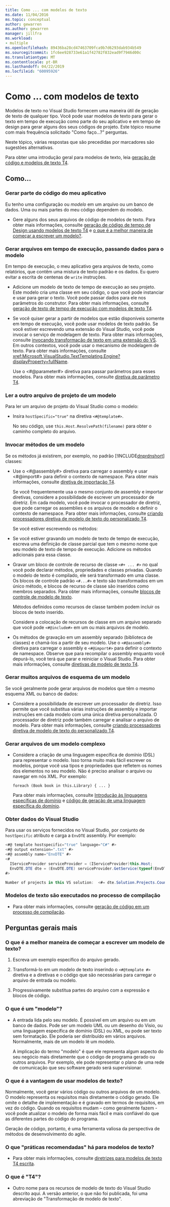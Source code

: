 ```yaml
---
title: Como ... com modelos de texto
ms.date: 11/04/2016
ms.topic: conceptual
author: gewarren
ms.author: gewarren
manager: jillfra
ms.workload:
- multiple
ms.openlocfilehash: 89436ba28cd47463709fca9b7d6293dab934b549
ms.sourcegitcommit: 1fc6ee928733e61a1f42782f832ead9f7946d00c
ms.translationtype: MT
ms.contentlocale: pt-BR
ms.lasthandoff: 04/22/2019
ms.locfileid: "60095926"
---
```

# <a name="how-to--with-text-templates"></a>Como ... com modelos de texto
Modelos de texto no Visual Studio fornecem uma maneira útil de geração de texto de qualquer tipo. Você pode usar modelos de texto para gerar o texto em tempo de execução como parte do seu aplicativo e em tempo de design para gerar alguns dos seus códigos de projeto. Este tópico resume com mais frequência solicitado "Como faço...?" perguntas.

 Neste tópico, várias respostas que são precedidas por marcadores são sugestões alternativas.

 Para obter uma introdução geral para modelos de texto, leia [geração de código e modelos de texto T4](../modeling/code-generation-and-t4-text-templates.md).

## <a name="how-to-"></a>Como...

### <a name="generate-part-of-my-application-code"></a>Gerar parte do código do meu aplicativo
 Eu tenho uma configuração ou *modelo* em um arquivo ou um banco de dados. Uma ou mais partes do meu código dependem do modelo.

- Gere alguns dos seus arquivos de código de modelos de texto. Para obter mais informações, consulte [geração de código de tempo de Design usando modelos de texto T4](../modeling/design-time-code-generation-by-using-t4-text-templates.md) e [o que é a melhor maneira de começar a escrever um modelo?](#starting).

### <a name="generate-files-at-run-time-passing-data-into-the-template"></a>Gerar arquivos em tempo de execução, passando dados para o modelo
 Em tempo de execução, o meu aplicativo gera arquivos de texto, como relatórios, que contêm uma mistura de texto padrão e os dados. Eu quero evitar a escrita de centenas de `write` instruções.

- Adicione um modelo de texto de tempo de execução ao seu projeto. Este modelo cria uma classe em seu código, o que você pode instanciar e usar para gerar o texto. Você pode passar dados para ele nos parâmetros do construtor. Para obter mais informações, consulte [geração de texto de tempo de execução com modelos de texto T4](../modeling/run-time-text-generation-with-t4-text-templates.md).

- Se você quiser gerar a partir de modelos que estão disponíveis somente em tempo de execução, você pode usar modelos de texto padrão. Se você estiver escrevendo uma extensão do Visual Studio, você pode invocar o serviço de modelagem de texto. Para obter mais informações, consulte [invocando transformação de texto em uma extensão do VS](../modeling/invoking-text-transformation-in-a-vs-extension.md). Em outros contextos, você pode usar o mecanismo de modelagem de texto. Para obter mais informações, consulte <xref:Microsoft.VisualStudio.TextTemplating.Engine?displayProperty=fullName>.

     Use o \<#@parameter#> diretiva para passar parâmetros para esses modelos. Para obter mais informações, consulte [diretiva de parâmetro T4](../modeling/t4-parameter-directive.md).

### <a name="read-another-project-file-from-a-template"></a>Ler a outro arquivo de projeto de um modelo
 Para ler um arquivo de projeto do Visual Studio como o modelo:

- Insira `hostSpecific="true"` na diretiva `<#@template#>`.

     No seu código, use `this.Host.ResolvePath(filename)` para obter o caminho completo do arquivo.

### <a name="invoke-methods-from-a-template"></a>Invocar métodos de um modelo
 Se os métodos já existirem, por exemplo, no padrão [!INCLUDE[dnprdnshort](../code-quality/includes/dnprdnshort_md.md)] classes:

- Use o \<#@assembly#> diretiva para carregar o assembly e usar \<#@import#> para definir o contexto de namespace. Para obter mais informações, consulte [diretiva de importação T4](../modeling/t4-import-directive.md).

   Se você frequentemente usa o mesmo conjunto de assembly e importar diretivas, considere a possibilidade de escrever um processador de diretriz. Em cada modelo, você pode invocar o processador de diretriz, que pode carregar os assemblies e os arquivos de modelo e definir o contexto de namespace. Para obter mais informações, consulte [criando processadores diretiva de modelo de texto do personalizado T4](../modeling/creating-custom-t4-text-template-directive-processors.md).

  Se você estiver escrevendo os métodos:

- Se você estiver gravando um modelo de texto de tempo de execução, escreva uma definição de classe parcial que tem o mesmo nome que seu modelo de texto de tempo de execução. Adicione os métodos adicionais para essa classe.

- Gravar um bloco de controle de recurso de classe `<#+ ... #>` no qual você pode declarar métodos, propriedades e classes privadas. Quando o modelo de texto é compilado, ele será transformado em uma classe. Os blocos de controle padrão `<#...#>` e texto são transformados em um único método, e blocos de recurso de classe são inseridos como membros separados. Para obter mais informações, consulte [blocos de controle de modelo de texto](../modeling/text-template-control-blocks.md).

   Métodos definidos como recursos de classe também podem incluir os blocos de texto inserido.

   Considere a colocação de recursos de classe em um arquivo separado que você pode `<#@include#>` em um ou mais arquivos de modelo.

- Os métodos de gravação em um assembly separado (biblioteca de classes) e chamá-los a partir de seu modelo. Use o `<#@assembly#>` diretiva para carregar o assembly e `<#@import#>` para definir o contexto de namespace. Observe que para recompilar o assembly enquanto você depurá-lo, você terá que parar e reiniciar o Visual Studio. Para obter mais informações, consulte [diretivas de modelo de texto T4](../modeling/t4-text-template-directives.md).

### <a name="generate-many-files-from-one-model-schema"></a>Gerar muitos arquivos de esquema de um modelo
 Se você geralmente pode gerar arquivos de modelos que têm o mesmo esquema XML ou banco de dados:

- Considere a possibilidade de escrever um processador de diretriz. Isso permite que você substitua várias instruções de assembly e importar instruções em cada modelo com uma única diretiva personalizada. O processador de diretriz pode também carregar e analisar o arquivo de modelo. Para obter mais informações, consulte [criando processadores diretiva de modelo de texto do personalizado T4](../modeling/creating-custom-t4-text-template-directive-processors.md).

### <a name="generate-files-from-a-complex-model"></a>Gerar arquivos de um modelo complexo

- Considere a criação de uma linguagem específica de domínio (DSL) para representar o modelo. Isso torna muito mais fácil escrever os modelos, porque você usa tipos e propriedades que refletem os nomes dos elementos no seu modelo. Não é preciso analisar o arquivo ou navegar em nós XML. Por exemplo:

     `foreach (Book book in this.Library) { ... }`

     Para obter mais informações, consulte [Introdução às linguagens específicas de domínio](../modeling/getting-started-with-domain-specific-languages.md) e [código de geração de uma linguagem específica do domínio](../modeling/generating-code-from-a-domain-specific-language.md).

### <a name="get-data-from-visual-studio"></a>Obter dados do Visual Studio
 Para usar os serviços fornecidos no Visual Studio, por conjunto de `hostSpecific` atributo e carga a `EnvDTE` assembly. Por exemplo:

```csharp
<#@ template hostspecific="true" language="C#" #>
<#@ output extension=".txt" #>
<#@ assembly name="EnvDTE" #>
<#
  IServiceProvider serviceProvider = (IServiceProvider)this.Host;
  EnvDTE.DTE dte = (EnvDTE.DTE) serviceProvider.GetService(typeof(EnvDTE.DTE));
#>

Number of projects in this VS solution:  <#= dte.Solution.Projects.Count #>
```

### <a name="execute-text-templates-in-the-build-process"></a>Modelos de texto são executados no processo de compilação

- Para obter mais informações, consulte [geração de código em um processo de compilação](../modeling/code-generation-in-a-build-process.md).

## <a name="more-general-questions"></a>Perguntas gerais mais

### <a name="starting"></a> O que é a melhor maneira de começar a escrever um modelo de texto?

1. Escreva um exemplo específico do arquivo gerado.

2. Transformá-lo em um modelo de texto inserindo o `<#@template #>` diretiva e a diretivas e o código que são necessárias para carregar o arquivo de entrada ou modelo.

3. Progressivamente substitua partes do arquivo com a expressão e blocos de código.

### <a name="what-is-a-model"></a>O que é um "modelo"?

- A entrada lida pelo seu modelo. É possível em um arquivo ou em um banco de dados. Pode ser um modelo UML ou um desenho do Visio, ou uma linguagem específica de domínio (DSL) ou XML, ou pode ser texto sem formatação. Ele poderia ser distribuído em vários arquivos. Normalmente, mais de um modelo lê um modelo.

     A implicação do termo "modelo" é que ele representa algum aspecto do seu negócio mais diretamente que o código de programa gerado ou outros arquivos. Por exemplo, ele pode representar o plano de uma rede de comunicação que seu software gerado será supervisionar.

### <a name="what-is-the-benefit-of-using-text-templates"></a>O que é a vantagem de usar modelos de texto?
 Normalmente, você gerar vários código ou outros arquivos de um modelo. O modelo representa os requisitos mais diretamente o código gerado. Ele omite o detalhe de implementação e é gravado em termos de requisitos, em vez do código. Quando os requisitos mudam – como geralmente fazem - você pode atualizar o modelo de forma mais fácil e mais confiável do que as diferentes partes do código do programa.

 Geração de código, portanto, é uma ferramenta valiosa da perspectiva de métodos de desenvolvimento do agile.

### <a name="what-best-practices-are-there-for-text-templates"></a>O que "práticas recomendadas" há para modelos de texto?

- Para obter mais informações, consulte [diretrizes para modelos de texto T4 escrita](../modeling/guidelines-for-writing-t4-text-templates.md).

### <a name="what-is-t4"></a>O que é "T4"?

- Outro nome para os recursos de modelo de texto do Visual Studio descrito aqui. A versão anterior, o que não foi publicada, foi uma abreviação de "Transformação de modelo de texto".
